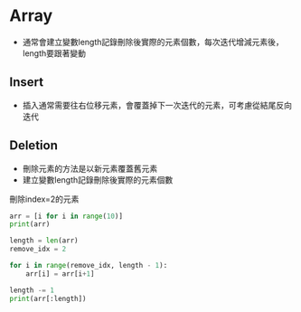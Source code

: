 # Array
- 通常會建立變數length記錄刪除後實際的元素個數，每次迭代增減元素後，length要跟著變動

## Insert
- 插入通常需要往右位移元素，會覆蓋掉下一次迭代的元素，可考慮從結尾反向迭代

## Deletion
- 刪除元素的方法是以新元素覆蓋舊元素
- 建立變數length記錄刪除後實際的元素個數

刪除index=2的元素
```python
arr = [i for i in range(10)]
print(arr)

length = len(arr)
remove_idx = 2

for i in range(remove_idx, length - 1):
    arr[i] = arr[i+1]

length -= 1
print(arr[:length])
```